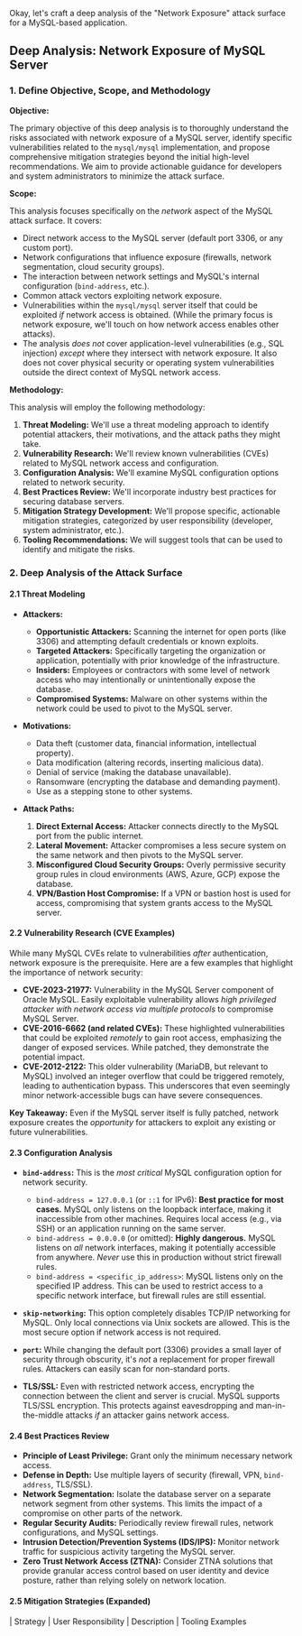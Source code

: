 Okay, let's craft a deep analysis of the "Network Exposure" attack surface for a MySQL-based application.

## Deep Analysis: Network Exposure of MySQL Server

### 1. Define Objective, Scope, and Methodology

**Objective:**

The primary objective of this deep analysis is to thoroughly understand the risks associated with network exposure of a MySQL server, identify specific vulnerabilities related to the `mysql/mysql` implementation, and propose comprehensive mitigation strategies beyond the initial high-level recommendations.  We aim to provide actionable guidance for developers and system administrators to minimize the attack surface.

**Scope:**

This analysis focuses specifically on the *network* aspect of the MySQL attack surface.  It covers:

*   Direct network access to the MySQL server (default port 3306, or any custom port).
*   Network configurations that influence exposure (firewalls, network segmentation, cloud security groups).
*   The interaction between network settings and MySQL's internal configuration (`bind-address`, etc.).
*   Common attack vectors exploiting network exposure.
*   Vulnerabilities within the `mysql/mysql` server itself that could be exploited *if* network access is obtained.  (While the primary focus is network exposure, we'll touch on how network access enables other attacks).
*   The analysis *does not* cover application-level vulnerabilities (e.g., SQL injection) *except* where they intersect with network exposure.  It also does not cover physical security or operating system vulnerabilities outside the direct context of MySQL network access.

**Methodology:**

This analysis will employ the following methodology:

1.  **Threat Modeling:**  We'll use a threat modeling approach to identify potential attackers, their motivations, and the attack paths they might take.
2.  **Vulnerability Research:** We'll review known vulnerabilities (CVEs) related to MySQL network access and configuration.
3.  **Configuration Analysis:** We'll examine MySQL configuration options related to network security.
4.  **Best Practices Review:** We'll incorporate industry best practices for securing database servers.
5.  **Mitigation Strategy Development:** We'll propose specific, actionable mitigation strategies, categorized by user responsibility (developer, system administrator, etc.).
6.  **Tooling Recommendations:** We will suggest tools that can be used to identify and mitigate the risks.

### 2. Deep Analysis of the Attack Surface

#### 2.1 Threat Modeling

*   **Attackers:**
    *   **Opportunistic Attackers:**  Scanning the internet for open ports (like 3306) and attempting default credentials or known exploits.
    *   **Targeted Attackers:**  Specifically targeting the organization or application, potentially with prior knowledge of the infrastructure.
    *   **Insiders:**  Employees or contractors with some level of network access who may intentionally or unintentionally expose the database.
    *   **Compromised Systems:**  Malware on other systems within the network could be used to pivot to the MySQL server.

*   **Motivations:**
    *   Data theft (customer data, financial information, intellectual property).
    *   Data modification (altering records, inserting malicious data).
    *   Denial of service (making the database unavailable).
    *   Ransomware (encrypting the database and demanding payment).
    *   Use as a stepping stone to other systems.

*   **Attack Paths:**
    1.  **Direct External Access:**  Attacker connects directly to the MySQL port from the public internet.
    2.  **Lateral Movement:**  Attacker compromises a less secure system on the same network and then pivots to the MySQL server.
    3.  **Misconfigured Cloud Security Groups:**  Overly permissive security group rules in cloud environments (AWS, Azure, GCP) expose the database.
    4.  **VPN/Bastion Host Compromise:**  If a VPN or bastion host is used for access, compromising that system grants access to the MySQL server.

#### 2.2 Vulnerability Research (CVE Examples)

While many MySQL CVEs relate to vulnerabilities *after* authentication, network exposure is the prerequisite.  Here are a few examples that highlight the importance of network security:

*   **CVE-2023-21977:**  Vulnerability in the MySQL Server component of Oracle MySQL. Easily exploitable vulnerability allows *high privileged attacker with network access via multiple protocols* to compromise MySQL Server.
*   **CVE-2016-6662 (and related CVEs):**  These highlighted vulnerabilities that could be exploited *remotely* to gain root access, emphasizing the danger of exposed services.  While patched, they demonstrate the potential impact.
*   **CVE-2012-2122:**  This older vulnerability (MariaDB, but relevant to MySQL) involved an integer overflow that could be triggered remotely, leading to authentication bypass.  This underscores that even seemingly minor network-accessible bugs can have severe consequences.

**Key Takeaway:**  Even if the MySQL server itself is fully patched, network exposure creates the *opportunity* for attackers to exploit any existing or future vulnerabilities.

#### 2.3 Configuration Analysis

*   **`bind-address`:** This is the *most critical* MySQL configuration option for network security.
    *   `bind-address = 127.0.0.1` (or `::1` for IPv6):  **Best practice for most cases.**  MySQL only listens on the loopback interface, making it inaccessible from other machines.  Requires local access (e.g., via SSH) or an application running on the same server.
    *   `bind-address = 0.0.0.0` (or omitted):  **Highly dangerous.**  MySQL listens on *all* network interfaces, making it potentially accessible from anywhere.  *Never* use this in production without strict firewall rules.
    *   `bind-address = <specific_ip_address>`:  MySQL listens only on the specified IP address.  This can be used to restrict access to a specific network interface, but firewall rules are still essential.

*   **`skip-networking`:**  This option completely disables TCP/IP networking for MySQL.  Only local connections via Unix sockets are allowed.  This is the most secure option if network access is not required.

*   **`port`:**  While changing the default port (3306) provides a small layer of security through obscurity, it's *not* a replacement for proper firewall rules.  Attackers can easily scan for non-standard ports.

*   **TLS/SSL:**  Even with restricted network access, encrypting the connection between the client and server is crucial.  MySQL supports TLS/SSL encryption.  This protects against eavesdropping and man-in-the-middle attacks *if* an attacker gains network access.

#### 2.4 Best Practices Review

*   **Principle of Least Privilege:**  Grant only the minimum necessary network access.
*   **Defense in Depth:**  Use multiple layers of security (firewall, VPN, `bind-address`, TLS/SSL).
*   **Network Segmentation:**  Isolate the database server on a separate network segment from other systems.  This limits the impact of a compromise on other parts of the network.
*   **Regular Security Audits:**  Periodically review firewall rules, network configurations, and MySQL settings.
*   **Intrusion Detection/Prevention Systems (IDS/IPS):**  Monitor network traffic for suspicious activity targeting the MySQL server.
*   **Zero Trust Network Access (ZTNA):** Consider ZTNA solutions that provide granular access control based on user identity and device posture, rather than relying solely on network location.

#### 2.5 Mitigation Strategies (Expanded)

| Strategy                     | User Responsibility | Description                                                                                                                                                                                                                                                                                          | Tooling Examples
